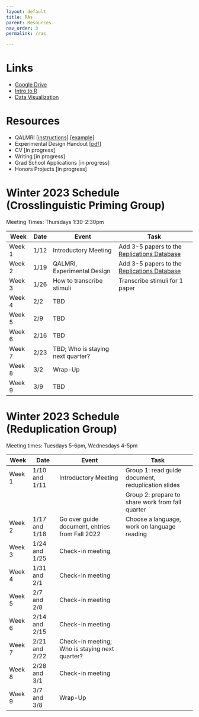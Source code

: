 ```yaml
---
layout: default
title: RAs
parent: Resources
nav_order: 3
permalink: /ras

---
```


# Links

*   [Google Drive](https://drive.google.com/drive/folders/1PJ4JndbOMVfRj0A2wCl2M4SWh9r6SCuc?usp=sharing)
*   [Intro to R](https://catherinearnett.github.io/docs/R-Tutorial-FA22.html)
*   [Data Visualization](https://catherinearnett.github.io/docs/data_viz_tutorial.html)

# Resources
*   QALMRI [[instructions](https://drive.google.com/file/d/1NvUTKcFv374x5aAMMgUU0I1L_fVVyhlB/view?usp=sharing)] [[example](https://drive.google.com/file/d/1ImoMZRAGLIiOEs7VWzfIBywmcug2MR0a/view?usp=sharing)]
*   Experimental Design Handout [[pdf](https://catherinearnett.github.io/experimental_design)]
*   CV [in progress]
*   Writing [in progress]
*   Grad School Applications [in progress]
*   Honors Projects [in progress]


# Winter 2023 Schedule (Crosslinguistic Priming Group)

Meeting Times: Thursdays 1:30-2:30pm

| Week      | Date | Event | Task |
| ----------- | ----------- | ----------- | ----------- |
| Week 1   | 1/12        | Introductory Meeting  | Add 3-5 papers to the [Replications Database](https://docs.google.com/document/d/1pLtFCXbgM8JpehJCyusK24-F30IpSiShWkWgImKrOUg/edit?usp=sharing) |
| Week 2   | 1/19        | QALMRI, Experimental Design  | Add 3-5 papers to the [Replications Database](https://docs.google.com/document/d/1pLtFCXbgM8JpehJCyusK24-F30IpSiShWkWgImKrOUg/edit?usp=sharing) |
| Week 3   | 1/26        | How to transcribe stimuli  | Transcribe stimuli for 1 paper  |
| Week 4   | 2/2        | TBD |   |
| Week 5   | 2/9        | TBD |  |
| Week 6   | 2/16        | TBD |  |
| Week 7   | 2/23        | TBD; Who is staying next quarter?   |  |
| Week 8   | 3/2        | Wrap-Up  |  |
| Week 9   | 3/9        | TBD |  |

# Winter 2023 Schedule (Reduplication Group)

Meeting times: Tuesdays 5-6pm, Wednesdays 4-5pm

| Week      | Date | Event | Task |
| ----------- | ----------- | ----------- | ----------- |
| Week 1   | 1/10 and 1/11       | Introductory Meeting | Group 1: read guide document, reduplication slides |
|   |  | | Group 2: prepare to share work from fall quarter |
| Week 2   | 1/17 and 1/18        | Go over guide document, entries from Fall 2022   | Choose a language, work on language reading |
| Week 3   | 1/24 and 1/25        |  Check-in meeting    |   |
| Week 4   | 1/31 and 2/1        |  Check-in meeting |   |
| Week 5   | 2/7 and 2/8        |  Check-in meeting |   |
| Week 6   | 2/14 and 2/15        |  Check-in meeting |  |
| Week 7   | 2/21 and 2/22        |  Check-in meeting; Who is staying next quarter?   |  |
| Week 8   | 2/28 and 3/1        |  Check-in meeting   |  |
| Week 9   | 3/7 and 3/8        | Wrap-Up  |  |

